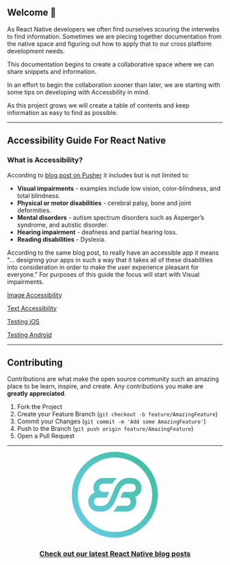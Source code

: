 ## Welcome 👋

As React Native developers we often find ourselves scouring the interwebs to find information. Sometimes we are piecing together documentation from the native space and figuring out how to apply that to our cross platform development needs.

This documentation begins to create a collaborative space where we can share snippets and information.

In an effort to begin the collaboration sooner than later, we are starting with some tips on developing with Accessbility in mind.

As this project grows we will create a table of contents and keep information as easy to find as possible.
<hr/>

## Accessibility Guide For React Native

### What is Accessibility?

According to [blog post on Pusher](https://pusher.com/tutorials/accessible-react-native) it includes but is not limited to:

- **Visual impairments** - examples include low vision, color-blindness, and total blindness.
- **Physical or motor disabilities** - cerebral palsy, bone and joint deformities.
- **Mental disorders** - autism spectrum disorders such as Asperger’s syndrome, and autistic disorder.
- **Hearing impairment** - deafness and partial hearing loss.
- **Reading disabilities** - Dyslexia.

According to the same blog post, to really have an accessible app it means "... designing your apps in such a way that it takes all of these disabilities into consideration in order to make the user experience pleasant for everyone." For purposes of this guide the focus will start with Visual impairments.

[Image Accessibility](images.md)

[Text Accessibility](text.md)

[Testing iOS](test-ios.md)

[Testing Android](test-android.md)

<hr/>

## Contributing

Contributions are what make the open source community such an amazing place to be learn, inspire, and create. Any contributions you make are **greatly appreciated**.

1. Fork the Project
2. Create your Feature Branch (`git checkout -b feature/AmazingFeature`)
3. Commit your Changes (`git commit -m 'Add some AmazingFeature'`)
4. Push to the Branch (`git push origin feature/AmazingFeature`)
5. Open a Pull Request

<hr/>

<div style="text-align:center">
<a href="https://blog.echobind.com/tagged/react-native"><img src="./images/eb-gradient.svg" /><br/>
<h3>Check out our latest React Native blog posts</h3></a></div>
